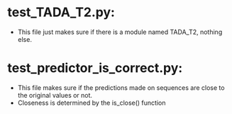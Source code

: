 # test_TADA_T2.py:
- This file just makes sure if there is a module named TADA_T2, nothing else.

# test_predictor_is_correct.py:
- This file makes sure if the predictions made on sequences are close to the original values or not. 
- Closeness is determined by the is_close() function